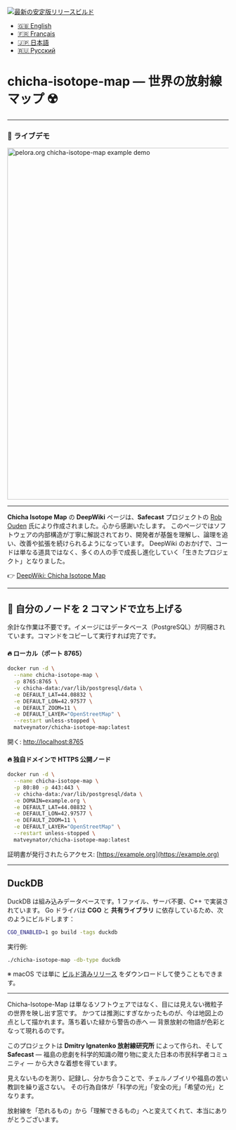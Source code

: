[![最新の安定版リリースビルド](https://github.com/matveynator/chicha-isotope-map/actions/workflows/release.yml/badge.svg)](https://github.com/matveynator/chicha-isotope-map/actions/workflows/release.yml)

* [🇬🇧 English](/README.md)
* [🇫🇷 Français](/doc/README_FR.md)
* [🇯🇵 日本語](/doc/README_JP.md)
* [🇷🇺 Русский](/doc/README_RU.md)

# chicha-isotope-map ― 世界の放射線マップ ☢️

---

### 📸 **ライブデモ**

<a href="https://pelora.org" target="_blank"><img width="800"  alt="pelora.org chicha-isotope-map example demo" src="https://github.com/user-attachments/assets/be706959-a2d5-4949-9378-811f4022aa98" /></a>

---

**Chicha Isotope Map** の **DeepWiki** ページは、**Safecast** プロジェクトの [Rob Ouden](https://github.com/robouden) 氏により作成されました。心から感謝いたします。
このページではソフトウェアの内部構造が丁寧に解説されており、開発者が基盤を理解し、論理を追い、改善や拡張を続けられるようになっています。
DeepWiki のおかげで、コードは単なる道具ではなく、多くの人の手で成長し進化していく「生きたプロジェクト」となりました。

👉 [DeepWiki: Chicha Isotope Map](https://deepwiki.com/matveynator/chicha-isotope-map)

---

## 🚀 自分のノードを 2 コマンドで立ち上げる

余計な作業は不要です。イメージにはデータベース（PostgreSQL）が同梱されています。コマンドをコピーして実行すれば完了です。

#### 🔥 ローカル（ポート 8765）

```bash
docker run -d \
  --name chicha-isotope-map \
  -p 8765:8765 \
  -v chicha-data:/var/lib/postgresql/data \
  -e DEFAULT_LAT=44.08832 \
  -e DEFAULT_LON=42.97577 \
  -e DEFAULT_ZOOM=11 \
  -e DEFAULT_LAYER="OpenStreetMap" \
  --restart unless-stopped \
  matveynator/chicha-isotope-map:latest
```

開く: [http://localhost:8765](http://localhost:8765)

#### 🔥 独自ドメインで HTTPS 公開ノード

```bash
docker run -d \
  --name chicha-isotope-map \
  -p 80:80 -p 443:443 \
  -v chicha-data:/var/lib/postgresql/data \
  -e DOMAIN=example.org \
  -e DEFAULT_LAT=44.08832 \
  -e DEFAULT_LON=42.97577 \
  -e DEFAULT_ZOOM=11 \
  -e DEFAULT_LAYER="OpenStreetMap" \
  --restart unless-stopped \
  matveynator/chicha-isotope-map:latest
```

証明書が発行されたらアクセス: [https://example.org](https://example.org)

---

## DuckDB

DuckDB は組み込みデータベースです。1 ファイル、サーバ不要、C++ で実装されています。
Go ドライバは **CGO** と **共有ライブラリ** に依存しているため、次のようにビルドします：

```bash
CGO_ENABLED=1 go build -tags duckdb
```

実行例:

```bash
./chicha-isotope-map -db-type duckdb
```

※ macOS では単に [ビルド済みリリース](https://github.com/matveynator/chicha-isotope-map/releases/tag/latest) をダウンロードして使うこともできます。

---

Chicha-Isotope-Map は単なるソフトウェアではなく、目には見えない微粒子の世界を映し出す窓です。
かつては推測にすぎなかったものが、今は地図上の点として描かれます。落ち着いた緑から警告の赤へ ― 背景放射の物語が色彩となって現れるのです。

このプロジェクトは **Dmitry Ignatenko 放射線研究所** によって作られ、そして **Safecast** ― 福島の悲劇を科学的知識の贈り物に変えた日本の市民科学者コミュニティ ― から大きな着想を得ています。

見えないものを測り、記録し、分かち合うことで、チェルノブイリや福島の苦い教訓を繰り返さない。
その行為自体が「科学の光」「安全の光」「希望の光」となります。

放射線を「恐れるもの」から「理解できるもの」へと変えてくれて、本当にありがとうございます。

